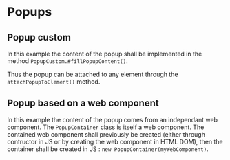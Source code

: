 # Popups


## Popup custom

In this example the content of the popup shall be implemented in the method `PopupCustom.#fillPopupContent()`.

Thus the popup can be attached to any element through the `attachPopupToElement()` method.


## Popup based on a web component

In this example the content of the popup comes from an independant web component. The `PopupContainer` class is itself a web component. The contained web component shall previously be created (either through contructor in JS or by creating the web component in HTML DOM), then the container shall be created in JS : `new PopupContainer(myWebComponent)`.

